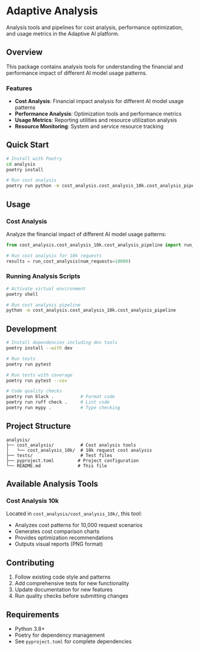 # Adaptive Analysis

Analysis tools and pipelines for cost analysis, performance optimization, and usage metrics in the Adaptive AI platform.

## Overview

This package contains analysis tools for understanding the financial and performance impact of different AI model usage patterns.

### Features

- **Cost Analysis**: Financial impact analysis for different AI model usage patterns
- **Performance Analysis**: Optimization tools and performance metrics
- **Usage Metrics**: Reporting utilities and resource utilization analysis
- **Resource Monitoring**: System and service resource tracking

## Quick Start

```bash
# Install with Poetry
cd analysis
poetry install

# Run cost analysis
poetry run python -m cost_analysis.cost_analysis_10k.cost_analysis_pipeline
```

## Usage

### Cost Analysis

Analyze the financial impact of different AI model usage patterns:

```python
from cost_analysis.cost_analysis_10k.cost_analysis_pipeline import run_cost_analysis

# Run cost analysis for 10k requests
results = run_cost_analysis(num_requests=10000)
```

### Running Analysis Scripts

```bash
# Activate virtual environment
poetry shell

# Run cost analysis pipeline
python -m cost_analysis.cost_analysis_10k.cost_analysis_pipeline
```

## Development

```bash
# Install dependencies including dev tools
poetry install --with dev

# Run tests
poetry run pytest

# Run tests with coverage
poetry run pytest --cov

# Code quality checks
poetry run black .          # Format code
poetry run ruff check .     # Lint code
poetry run mypy .           # Type checking
```

## Project Structure

```
analysis/
├── cost_analysis/          # Cost analysis tools
│   └── cost_analysis_10k/  # 10k request cost analysis
├── tests/                  # Test files
├── pyproject.toml         # Project configuration
└── README.md              # This file
```

## Available Analysis Tools

### Cost Analysis 10k

Located in `cost_analysis/cost_analysis_10k/`, this tool:
- Analyzes cost patterns for 10,000 request scenarios
- Generates cost comparison charts
- Provides optimization recommendations
- Outputs visual reports (PNG format)

## Contributing

1. Follow existing code style and patterns
2. Add comprehensive tests for new functionality
3. Update documentation for new features
4. Run quality checks before submitting changes

## Requirements

- Python 3.8+
- Poetry for dependency management
- See `pyproject.toml` for complete dependencies